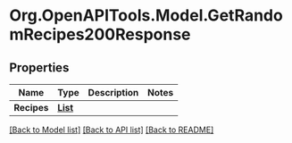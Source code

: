 # Org.OpenAPITools.Model.GetRandomRecipes200Response

## Properties

Name | Type | Description | Notes
------------ | ------------- | ------------- | -------------
**Recipes** | [**List<GetRandomRecipes200ResponseRecipesInner>**](GetRandomRecipes200ResponseRecipesInner.md) |  | 

[[Back to Model list]](../README.md#documentation-for-models) [[Back to API list]](../README.md#documentation-for-api-endpoints) [[Back to README]](../README.md)

